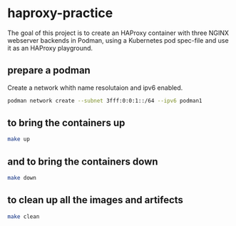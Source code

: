 # haproxy-practice

The goal of this project is to create an HAProxy container with three NGINX webserver backends in Podman, using a Kubernetes pod spec-file and use it as an HAProxy playground.

## prepare a podman

Create a network whith name resolutaion and ipv6 enabled.
```bash
podman network create --subnet 3fff:0:0:1::/64 --ipv6 podman1
```

## to bring the containers up
```bash
make up
```

## and to bring the containers down
```bash
make down
```

## to clean up all the images and artifects
```bash
make clean
```
